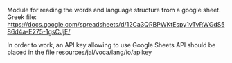 Module for reading the words and language structure from a google sheet.  
Greek file: https://docs.google.com/spreadsheets/d/12Ca3QRBPWKtEspy1vTvRWGdS586d4a-E275-1gsCJjE/

In order to work, an API key allowing to use Google Sheets API should be placed in the file
resources/jal/voca/lang/io/apikey
 